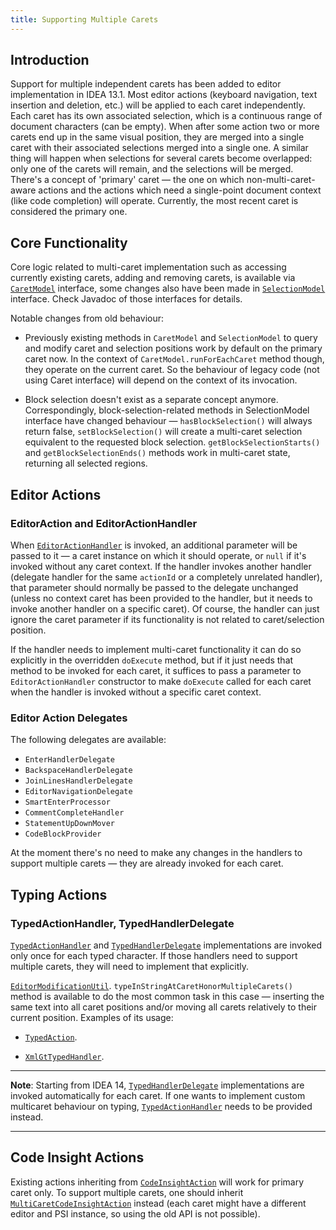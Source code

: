 ```yaml
---
title: Supporting Multiple Carets
---
```

<!-- Copyright 2000-2020 JetBrains s.r.o. and other contributors. Use of this source code is governed by the Apache 2.0 license that can be found in the LICENSE file. -->

## Introduction

Support for multiple independent carets has been added to editor implementation in IDEA 13.1.
Most editor actions (keyboard navigation, text insertion and deletion, etc.) will be applied to each caret independently.
Each caret has its own associated selection, which is a continuous range of document characters (can be empty).
When after some action two or more carets end up in the same visual position, they are merged into a single caret with their associated selections merged into a single one. A similar thing will happen when selections for several carets become overlapped: only one of the carets will remain, and the selections will be merged.
There's a concept of 'primary' caret — the one on which non-multi-caret-aware actions and the actions which need a single-point document context (like code completion) will operate.
Currently, the most recent caret is considered the primary one.

## Core Functionality

Core logic related to multi-caret implementation such as accessing currently existing carets, adding and removing carets, is available via
[`CaretModel`](upsource:///platform/editor-ui-api/src/com/intellij/openapi/editor/CaretModel.java)
interface, some changes also have been made in
[`SelectionModel`](upsource:///platform/editor-ui-api/src/com/intellij/openapi/editor/SelectionModel.java)
interface.
Check Javadoc of those interfaces for details.

Notable changes from old behaviour:

*  Previously existing methods in `CaretModel` and `SelectionModel` to query and modify caret and selection positions work by default on the primary caret now. In the context of `CaretModel.runForEachCaret` method though, they operate on the current caret.
So the behaviour of legacy code (not using Caret interface) will depend on the context of its invocation.

*  Block selection doesn't exist as a separate concept anymore.
Correspondingly, block-selection-related methods in SelectionModel interface have changed behaviour — `hasBlockSelection()` will always return false, `setBlockSelection()` will create a multi-caret selection equivalent to the requested block selection.
`getBlockSelectionStarts()` and `getBlockSelectionEnds()` methods work in multi-caret state, returning all selected regions.

## Editor Actions

### EditorAction and EditorActionHandler

When
[`EditorActionHandler`](upsource:///platform/platform-api/src/com/intellij/openapi/editor/actionSystem/EditorActionHandler.java) is invoked, an additional parameter will be passed to it — a caret instance on which it should operate, or `null` if it's invoked without any caret context.
If the handler invokes another handler (delegate handler for the same `actionId` or a completely unrelated handler), that parameter should normally be passed to the delegate unchanged (unless no context caret has been provided to the handler, but it needs to invoke another handler on a specific caret).
Of course, the handler can just ignore the caret parameter if its functionality is not related to caret/selection position.

If the handler needs to implement multi-caret functionality it can do so explicitly in the overridden `doExecute` method, but if it just needs that method to be invoked for each caret, it suffices to pass a parameter to `EditorActionHandler` constructor to make `doExecute` called for each caret when the handler is invoked without a specific caret context.

### Editor Action Delegates

The following delegates are available:

* `EnterHandlerDelegate`
* `BackspaceHandlerDelegate`
* `JoinLinesHandlerDelegate`
* `EditorNavigationDelegate`
* `SmartEnterProcessor`
* `CommentCompleteHandler`
* `StatementUpDownMover`
* `CodeBlockProvider`

At the moment there's no need to make any changes in the handlers to support multiple carets — they are already invoked for each caret.

## Typing Actions

### TypedActionHandler, TypedHandlerDelegate

[`TypedActionHandler`](upsource:///platform/platform-api/src/com/intellij/openapi/editor/actionSystem/TypedActionHandler.java)
and
[`TypedHandlerDelegate`](upsource:///platform/lang-api/src/com/intellij/codeInsight/editorActions/TypedHandlerDelegate.java)
implementations are invoked only once for each typed character.
If those handlers need to support multiple carets, they will need to implement that explicitly.

[`EditorModificationUtil`](upsource:///platform/platform-api/src/com/intellij/openapi/editor/EditorModificationUtil.java).
`typeInStringAtCaretHonorMultipleCarets()` method is available to do the most common task in this case — inserting the same text into all caret positions and/or moving all carets relatively to their current position.
Examples of its usage:

*  [`TypedAction`](upsource:///platform/platform-api/src/com/intellij/openapi/editor/actionSystem/TypedAction.java).

*  [`XmlGtTypedHandler`](upsource:///xml/impl/src/com/intellij/codeInsight/editorActions/XmlGtTypedHandler.java).

-----------
**Note**:
Starting from IDEA 14,
[`TypedHandlerDelegate`](upsource:///platform/lang-api/src/com/intellij/codeInsight/editorActions/TypedHandlerDelegate.java)
implementations are invoked automatically for each caret. If one wants to implement custom multicaret behaviour on typing,
[`TypedActionHandler`](upsource:///platform/platform-api/src/com/intellij/openapi/editor/actionSystem/TypedActionHandler.java)
needs to be provided instead.

-----------

## Code Insight Actions

Existing actions inheriting from
[`CodeInsightAction`](upsource:///platform/lang-api/src/com/intellij/codeInsight/actions/CodeInsightAction.java) will work for primary caret only.
To support multiple carets, one should inherit
[`MultiCaretCodeInsightAction`](upsource:///platform/lang-impl/src/com/intellij/codeInsight/actions/MultiCaretCodeInsightAction.java)
instead (each caret might have a different editor and PSI instance, so using the old API is not possible).
